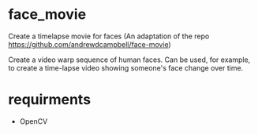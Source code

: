 # face_movie
Create a timelapse movie for faces (An adaptation of the repo https://github.com/andrewdcampbell/face-movie)

Create a video warp sequence of human faces. Can be used, for example, to create a time-lapse video showing someone's face change over time. 

# requirments

* OpenCV

